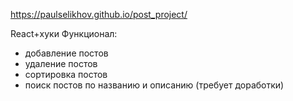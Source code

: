 https://paulselikhov.github.io/post_project/

React+хуки
Функционал: 
- добавление постов
- удаление постов
- сортировка постов
- поиск постов по названию и описанию
(требует доработки)

